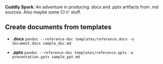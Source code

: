 **Cuddly Spork**: An adventure in producing .docx and .pptx artifacts from .md sources. Also maybe some CI n' stuff.

## Create documents from templates

* **.docx** `pandoc --reference-doc templates/reference.docx -o document.docx sample_doc.md`

* **.pptx** `pandoc --reference-doc templates/reference.pptx -o presentation.pptx sample_ppt.md`
